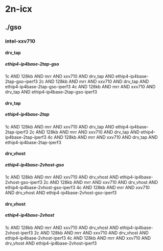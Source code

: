 # 2n-icx
## ./gso
### intel-xxv710
#### drv_tap
##### ethip4-ip4base-2tap-gso
1c AND 128kb AND mrr AND xxv710 AND drv_tap AND ethip4-ip4base-2tap-gso-iperf3
2c AND 128kb AND mrr AND xxv710 AND drv_tap AND ethip4-ip4base-2tap-gso-iperf3
4c AND 128kb AND mrr AND xxv710 AND drv_tap AND ethip4-ip4base-2tap-gso-iperf3
#### drv_tap
##### ethip4-ip4base-2tap
1c AND 128kb AND mrr AND xxv710 AND drv_tap AND ethip4-ip4base-2tap-iperf3
2c AND 128kb AND mrr AND xxv710 AND drv_tap AND ethip4-ip4base-2tap-iperf3
4c AND 128kb AND mrr AND xxv710 AND drv_tap AND ethip4-ip4base-2tap-iperf3
#### drv_vhost
##### ethip4-ip4base-2vhost-gso
1c AND 128kb AND mrr AND xxv710 AND drv_vhost AND ethip4-ip4base-2vhost-gso-iperf3
2c AND 128kb AND mrr AND xxv710 AND drv_vhost AND ethip4-ip4base-2vhost-gso-iperf3
4c AND 128kb AND mrr AND xxv710 AND drv_vhost AND ethip4-ip4base-2vhost-gso-iperf3
#### drv_vhost
##### ethip4-ip4base-2vhost
1c AND 128kb AND mrr AND xxv710 AND drv_vhost AND ethip4-ip4base-2vhost-iperf3
2c AND 128kb AND mrr AND xxv710 AND drv_vhost AND ethip4-ip4base-2vhost-iperf3
4c AND 128kb AND mrr AND xxv710 AND drv_vhost AND ethip4-ip4base-2vhost-iperf3
